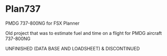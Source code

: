 # Plan737
PMDG 737-800NG for FSX Planner

Old project that was to estimate fuel and time on a flight for PMDG aircraft 737-800NG

UNFINISHED (DATA BASE AND LOADSHEET) & DISCONTINUED
